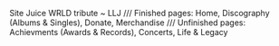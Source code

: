 Site Juice WRLD tribute ~ LLJ ///
Finished pages: Home, Discography (Albums & Singles), Donate, Merchandise ///
Unfinished pages: Achievments (Awards & Records), Concerts, Life & Legacy
